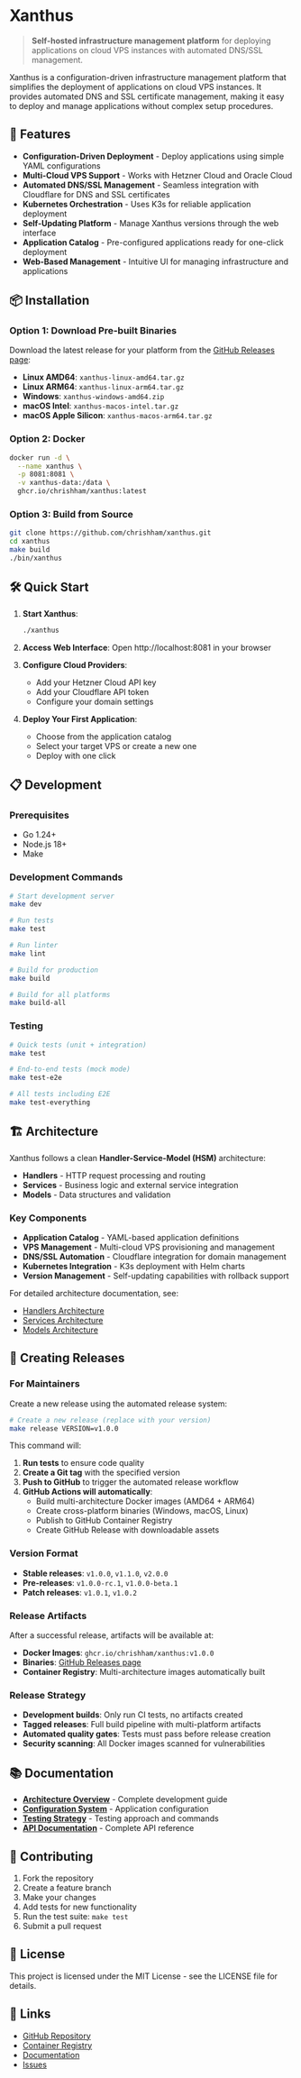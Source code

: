 # Xanthus

> **Self-hosted infrastructure management platform** for deploying applications on cloud VPS instances with automated DNS/SSL management.

Xanthus is a configuration-driven infrastructure management platform that simplifies the deployment of applications on cloud VPS instances. It provides automated DNS and SSL certificate management, making it easy to deploy and manage applications without complex setup procedures.

## 🚀 Features

- **Configuration-Driven Deployment** - Deploy applications using simple YAML configurations
- **Multi-Cloud VPS Support** - Works with Hetzner Cloud and Oracle Cloud
- **Automated DNS/SSL Management** - Seamless integration with Cloudflare for DNS and SSL certificates
- **Kubernetes Orchestration** - Uses K3s for reliable application deployment
- **Self-Updating Platform** - Manage Xanthus versions through the web interface
- **Application Catalog** - Pre-configured applications ready for one-click deployment
- **Web-Based Management** - Intuitive UI for managing infrastructure and applications

## 📦 Installation

### Option 1: Download Pre-built Binaries

Download the latest release for your platform from the [GitHub Releases page](https://github.com/chrishham/xanthus/releases):

- **Linux AMD64**: `xanthus-linux-amd64.tar.gz`
- **Linux ARM64**: `xanthus-linux-arm64.tar.gz`
- **Windows**: `xanthus-windows-amd64.zip`
- **macOS Intel**: `xanthus-macos-intel.tar.gz`
- **macOS Apple Silicon**: `xanthus-macos-arm64.tar.gz`

### Option 2: Docker

```bash
docker run -d \
  --name xanthus \
  -p 8081:8081 \
  -v xanthus-data:/data \
  ghcr.io/chrishham/xanthus:latest
```

### Option 3: Build from Source

```bash
git clone https://github.com/chrishham/xanthus.git
cd xanthus
make build
./bin/xanthus
```

## 🛠️ Quick Start

1. **Start Xanthus**:
   ```bash
   ./xanthus
   ```

2. **Access Web Interface**:
   Open http://localhost:8081 in your browser

3. **Configure Cloud Providers**:
   - Add your Hetzner Cloud API key
   - Add your Cloudflare API token
   - Configure your domain settings

4. **Deploy Your First Application**:
   - Choose from the application catalog
   - Select your target VPS or create a new one
   - Deploy with one click

## 📋 Development

### Prerequisites

- Go 1.24+
- Node.js 18+
- Make

### Development Commands

```bash
# Start development server
make dev

# Run tests
make test

# Run linter
make lint

# Build for production
make build

# Build for all platforms
make build-all
```

### Testing

```bash
# Quick tests (unit + integration)
make test

# End-to-end tests (mock mode)
make test-e2e

# All tests including E2E
make test-everything
```

## 🏗️ Architecture

Xanthus follows a clean **Handler-Service-Model (HSM)** architecture:

- **Handlers** - HTTP request processing and routing
- **Services** - Business logic and external service integration
- **Models** - Data structures and validation

### Key Components

- **Application Catalog** - YAML-based application definitions
- **VPS Management** - Multi-cloud VPS provisioning and management
- **DNS/SSL Automation** - Cloudflare integration for domain management
- **Kubernetes Integration** - K3s deployment with Helm charts
- **Version Management** - Self-updating capabilities with rollback support

For detailed architecture documentation, see:
- [Handlers Architecture](internal/handlers/README.md)
- [Services Architecture](internal/services/README.md)
- [Models Architecture](internal/models/README.md)

## 🚀 Creating Releases

### For Maintainers

Create a new release using the automated release system:

```bash
# Create a new release (replace with your version)
make release VERSION=v1.0.0
```

This command will:
1. **Run tests** to ensure code quality
2. **Create a Git tag** with the specified version
3. **Push to GitHub** to trigger the automated release workflow
4. **GitHub Actions will automatically**:
   - Build multi-architecture Docker images (AMD64 + ARM64)
   - Create cross-platform binaries (Windows, macOS, Linux)
   - Publish to GitHub Container Registry
   - Create GitHub Release with downloadable assets

### Version Format

- **Stable releases**: `v1.0.0`, `v1.1.0`, `v2.0.0`
- **Pre-releases**: `v1.0.0-rc.1`, `v1.0.0-beta.1`
- **Patch releases**: `v1.0.1`, `v1.0.2`

### Release Artifacts

After a successful release, artifacts will be available at:
- **Docker Images**: `ghcr.io/chrishham/xanthus:v1.0.0`
- **Binaries**: [GitHub Releases page](https://github.com/chrishham/xanthus/releases)
- **Container Registry**: Multi-architecture images automatically built

### Release Strategy

- **Development builds**: Only run CI tests, no artifacts created
- **Tagged releases**: Full build pipeline with multi-platform artifacts
- **Automated quality gates**: Tests must pass before release creation
- **Security scanning**: All Docker images scanned for vulnerabilities

## 📚 Documentation

- **[Architecture Overview](CLAUDE.md)** - Complete development guide
- **[Configuration System](configs/README.md)** - Application configuration
- **[Testing Strategy](tests/README.md)** - Testing approach and commands
- **[API Documentation](logic/curl-commands.md)** - Complete API reference

## 🤝 Contributing

1. Fork the repository
2. Create a feature branch
3. Make your changes
4. Add tests for new functionality
5. Run the test suite: `make test`
6. Submit a pull request

## 📄 License

This project is licensed under the MIT License - see the LICENSE file for details.

## 🔗 Links

- [GitHub Repository](https://github.com/chrishham/xanthus)
- [Container Registry](https://ghcr.io/chrishham/xanthus)
- [Documentation](CLAUDE.md)
- [Issues](https://github.com/chrishham/xanthus/issues)